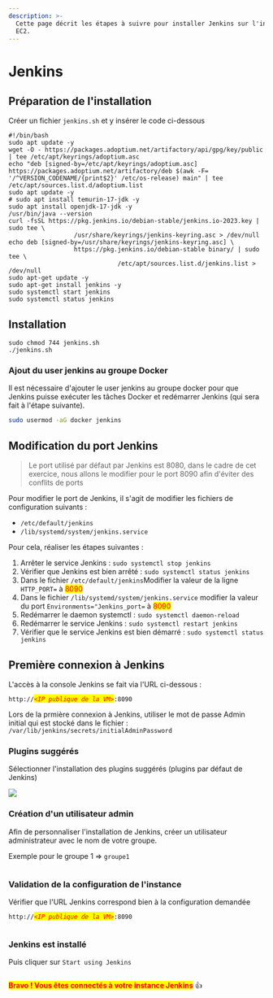 ```yaml
---
description: >-
  Cette page décrit les étapes à suivre pour installer Jenkins sur l'instance
  EC2.
---
```


# Jenkins

## Préparation de l'installation

Créer un fichier `jenkins.sh` et y insérer le code ci-dessous

```shell
#!/bin/bash
sudo apt update -y
wget -O - https://packages.adoptium.net/artifactory/api/gpg/key/public | tee /etc/apt/keyrings/adoptium.asc
echo "deb [signed-by=/etc/apt/keyrings/adoptium.asc] https://packages.adoptium.net/artifactory/deb $(awk -F= '/^VERSION_CODENAME/{print$2}' /etc/os-release) main" | tee /etc/apt/sources.list.d/adoptium.list
sudo apt update -y
# sudo apt install temurin-17-jdk -y
sudo apt install openjdk-17-jdk -y
/usr/bin/java --version
curl -fsSL https://pkg.jenkins.io/debian-stable/jenkins.io-2023.key | sudo tee \
                  /usr/share/keyrings/jenkins-keyring.asc > /dev/null
echo deb [signed-by=/usr/share/keyrings/jenkins-keyring.asc] \
                  https://pkg.jenkins.io/debian-stable binary/ | sudo tee \
                              /etc/apt/sources.list.d/jenkins.list > /dev/null
sudo apt-get update -y
sudo apt-get install jenkins -y
sudo systemctl start jenkins
sudo systemctl status jenkins
```

## Installation

```shell
sudo chmod 744 jenkins.sh 
./jenkins.sh
```

### Ajout du user jenkins au groupe Docker

Il est nécessaire d'ajouter le user jenkins au groupe docker pour que Jenkins puisse exécuter les tâches Docker et redémarrer Jenkins (qui sera fait à l'étape suivante).

```sh
sudo usermod -aG docker jenkins
```

## Modification du port Jenkins

> Le port utilisé par défaut par Jenkins est  8080, dans le cadre de cet exercice, nous allons le modifier pour le port 8090 afin d'éviter des conflits de ports

Pour modifier le port de Jenkins, il s'agit de modifier les fichiers de configuration suivants :

* `/etc/default/jenkins`&#x20;
* `/lib/systemd/system/jenkins.service`

Pour cela, réaliser les étapes suivantes :

1. Arrêter le service Jenkins : `sudo systemctl stop jenkins`
2. Vérifier que Jenkins est bien arrêté : `sudo systemctl status jenkins`
3. Dans le fichier `/etc/default/jenkins`Modifier la valeur de la ligne `HTTP_PORT=` à <mark style="color:red;">8090</mark>&#x20;
4. Dans le fichier `/lib/systemd/system/jenkins.service` modifier la valeur du port `Environments="Jenkins_port=` à <mark style="color:red;">8090</mark> &#x20;
5. Redémarrer le daemon systemctl : `sudo systemctl daemon-reload`
6. Redémarrer le service Jenkins : `sudo systemctl restart jenkins`
7. Vérifier que le service Jenkins est bien démarré : `sudo systemctl status jenkins`

## Première connexion à Jenkins

L'accès à la console Jenkins se fait via l'URL ci-dessous :

`http://`_<mark style="color:red;">`<IP publique de la VM>`</mark>_`:8090`

Lors de la prmière connexion à Jenkins, utiliser le mot de passe Admin initial qui est stocké dans le fichier : `/var/lib/jenkins/secrets/initialAdminPassword`

### Plugins suggérés

Sélectionner l'installation des plugins suggérés (plugins par défaut de Jenkins)

![](../../images/jenkins1.png)

### Création d'un utilisateur admin

Afin de personnaliser l'installation de Jenkins, créer un utilisateur administrateur avec le nom de votre groupe.&#x20;

Exemple pour le groupe 1 ⇒ `groupe1`

<figure><img src="../../.gitbook/assets/image (26).png" alt=""><figcaption></figcaption></figure>

### Validation de la configuration de l'instance

Vérifier que l'URL Jenkins correspond bien à la configuration demandée

`http://`_<mark style="color:red;">`<IP publique de la VM>`</mark>_`:8090`

<figure><img src="../../.gitbook/assets/image (27).png" alt=""><figcaption></figcaption></figure>

### Jenkins est installé

Puis cliquer sur `Start using Jenkins`

<figure><img src="../../.gitbook/assets/image (29).png" alt=""><figcaption></figcaption></figure>

<mark style="color:red;">**Bravo ! Vous êtes connectés à votre instance Jenkins**</mark> :thumbsup:

<figure><img src="../../.gitbook/assets/image (23).png" alt=""><figcaption></figcaption></figure>
